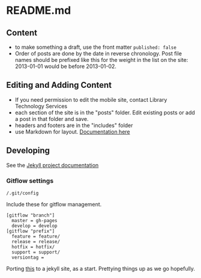 README.md
=========

## Content 

* to make something a draft, use the front matter `published: false`
* Order of posts are done by the date in reverse chronology. Post file names should be prefixed like this for the weight in the list on the site:  2013-01-01 would be before 2013-01-02.


## Editing and Adding Content

* If you need permission to edit the mobile site, contact Library Technology Services
* each section of the site is in the "posts" folder.  Edit existing posts or add a post in that folder and save.  
* headers and footers are in the "includes" folder
* use Markdown for layout.  [Documentation here](https://github.com/adam-p/markdown-here/wiki/Markdown-Cheatsheet)


## Developing

See the [Jekyll project documentation](jekyllrb.com)

### Gitflow settings

`/.git/config`

Include these for gitflow management.

    [gitflow "branch"]
      master = gh-pages
      develop = develop
    [gitflow "prefix"]
      feature = feature/
      release = release/
      hotfix = hotfix/
      support = support/
      versiontag = 


Porting [this](http://www.lib.neu.edu/m/index.html) to a jekyll site, as a start.  Prettying things up as we go hopefully.  
